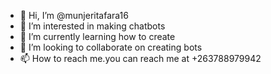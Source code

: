 - 👋 Hi, I’m @munjeritafara16
- 👀 I’m interested in making chatbots
- 🌱 I’m currently learning how to create 
- 💞️ I’m looking to collaborate on creating bots
- 📫 How to reach me.you can reach me at +263788979942 

<!---
munjeritafara16/munjeritafara16 is a ✨ special ✨ repository because its `README.md` (this file) appears on your GitHub profile.
You can click the Preview link to take a look at your changes.
--->
